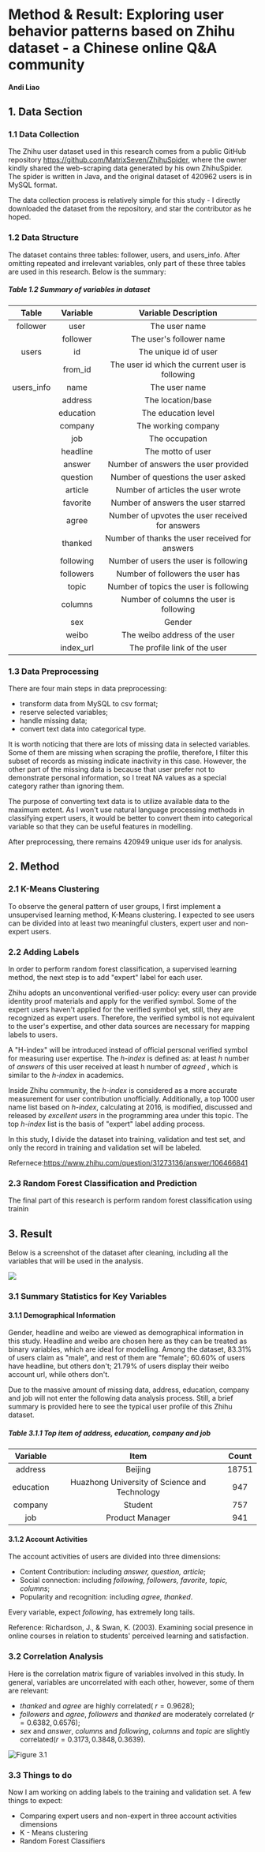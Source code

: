 
# Method & Result: Exploring user behavior patterns based on Zhihu dataset - a Chinese online Q&A community

#### Andi Liao

## 1. Data Section

### 1.1 Data Collection

The Zhihu user dataset used in this research comes from a public GitHub repository https://github.com/MatrixSeven/ZhihuSpider, where the owner kindly shared the web-scraping data generated by his own ZhihuSpider. The spider is written in Java, and the original dataset of 420962 users is in MySQL format.

The data collection process is relatively simple for this study - I directly downloaded the dataset from the repository, and star the contributor as he hoped.

### 1.2 Data Structure

The dataset contains three tables: follower, users, and users_info. After omitting repeated and irrelevant variables, only part of these three tables are used in this research. Below is the summary:

##### Table 1.2 Summary of variables in dataset

| Table      | Variable      | Variable Description  |
| :--------: | :-----------: | :-------------------: |
| follower   | user          | The user name         |
|            | follower      | The user's follower name |
| users      | id            | The unique id of user  |
|            | from_id       | The user id which the current user is following |
|users_info  | name          | The user name           |
|            | address       | The location/base       |
|            | education     | The education level     |
|            | company       | The working company     |
|            | job           | The occupation          |
|            | headline      | The motto of user       |   |            | user_id       | The unique id of user   |
|            | answer        | Number of answers the user provided |
|            | question      | Number of questions the user asked |
|            | article       | Number of articles the user wrote |
|            | favorite      | Number of answers the user starred |
|            | agree         | Number of upvotes the user received for answers |
|            | thanked       | Number of thanks the user received for answers |
|            | following     | Number of users the user is following |
|            | followers     | Number of followers the user has |
|            | topic         | Number of topics the user is following |
|            | columns       | Number of columns the user is following |
|            | sex           | Gender                   |
|            | weibo         | The weibo address of the user |
|            | index_url     | The profile link of the user|


### 1.3 Data Preprocessing

There are four main steps in data preprocessing:
* transform data from MySQL to csv format;
* reserve selected variables;
* handle missing data;
* convert text data into categorical type.

It is worth noticing that there are lots of missing data in selected variables. Some of them are missing when scraping the profile, therefore, I filter this subset of records as missing indicate inactivity in this case. However, the other part of the missing data is because that user prefer not to demonstrate personal information, so I treat NA values as a special category rather than ignoring them.

The purpose of converting text data is to utilize available data to the maximum extent. As I won't use natural language processing methods in classifying expert users, it would be better to convert them into categorical variable so that they can be useful features in modelling.

After preprocessing, there remains 420949 unique user ids for analysis.


## 2. Method

### 2.1 K-Means Clustering

To observe the general pattern of user groups, I first implement a unsupervised learning method, K-Means clustering. I expected to see users can be divided into at least two meaningful clusters, expert user and non-expert users.

### 2.2 Adding Labels

In order to perform random forest classification, a supervised learning method, the next step is to add "expert" label for each user.

Zhihu adopts an unconventional verified-user policy: every user can provide identity proof materials and apply for the verified symbol. Some of the expert users haven't applied for the verified symbol yet, still, they are recognized as expert users. Therefore, the verified symbol is not equivalent to the user's expertise, and other data sources are necessary for mapping labels to users.

A "H-index" will be introduced instead of official personal verified symbol for measuring user expertise. The _h-index_ is defined as: at least _h_ number of _answers_ of this user received at least h number of _agreed_ , which is similar to the _h-index_ in academics.

Inside Zhihu community, the _h-index_ is considered as a more accurate measurement for user contribution unofficially. Additionally, a top 1000 user name list based on _h-index_, calculating at 2016, is modified, discussed and released by _excellent users_ in the programming area under this topic. The top _h-index_ list is the basis of "expert" label adding process.

In this study, I divide the dataset into training, validation and test set, and only the record in training and validation set will be labeled.

Refernece:https://www.zhihu.com/question/31273136/answer/106466841

### 2.3 Random Forest Classification and Prediction

The final part of this research is perform random forest classification using trainin


## 3. Result

Below is a screenshot of the dataset after cleaning, including all the variables that will be used in the analysis.

![](.png)

### 3.1 Summary Statistics for Key Variables

#### 3.1.1 Demographical Information

Gender, headline and weibo are viewed as demographical information in this study. Headline and weibo are chosen here as they can be treated as binary variables, which are ideal for modelling. Among the dataset, 83.31% of users claim as "male", and rest of them are "female"; 60.60% of users have headline, but others don't; 21.79% of users display their weibo account url, while others don't.

Due to the massive amount of missing data, address, education, company and job will not enter the following data analysis process. Still, a brief summary is provided here to see the typical user profile of this Zhihu dataset.

##### Table 3.1.1 Top item of address, education, company and job
| Variable | Item | Count |
| :------: | :--: | :---: |
| address  | Beijing  | 18751 |
| education | Huazhong University of Science and Technology | 947 |
| company  | Student | 757 |
| job      | Product Manager | 941 |


#### 3.1.2 Account Activities

The account activities of users are divided into three dimensions:

* Content Contribution: including *_answer, question, article_*;
* Social connection: including *_following, followers, favorite, topic, columns_*;
* Popularity and recognition: including *_agree, thanked_*.

Every variable, expect _following_, has extremely long tails.

Reference:
Richardson, J., & Swan, K. (2003). Examining social presence in online courses in relation to students' perceived learning and satisfaction.


### 3.2 Correlation Analysis

Here is the correlation matrix figure of variables involved in this study. In general, variables are uncorrelated with each other, however, some of them are relevant:

* _thanked_ and _agree_ are highly correlated( $r = 0.9628$);
* _followers_ and _agree_, _followers_ and _thanked_ are moderately correlated ($r = 0.6382, 0.6576$);
* _sex_ and _answer_, _columns_ and _following_,  _columns_ and _topic_ are slightly correlated($r = 0.3173, 0.3848, 0.3639$).

![Figure 3.1](C:\Users\liaoa\Desktop\corr.png "Figure 3.1")

### 3.3 Things to do

Now I am working on adding labels to the training and validation set. A few things to expect:
* Comparing expert users and non-expert in three account activities dimensions
* K - Means clustering
* Random Forest Classifiers
